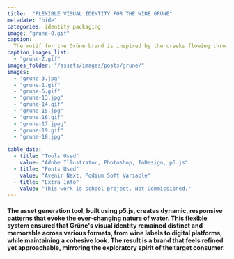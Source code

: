 ```yaml
---
title:  "FLEXIBLE VISUAL IDENTITY FOR THE WINE GRUNE"
metadate: "hide"
categories: identity packaging
image: "grune-0.gif"
caption: 
  The motif for the Grüne brand is inspired by the creeks flowing through Baden’s valleys, with strips of lines mimicking sunlight flickering on the water. The challenge was to design a brand that appeals to a niche audience—early 30’s wine consumers who are exploring new options in the $30-50 AUD range, with a modern-looking wine label.
caption_images_list: 
  - "grune-2.gif"
images_folder: "/assets/images/posts/grune/"
images:
  - "grune-3.jpg"
  - "grune-1.gif"
  - "grune-6.gif"
  - "grune-13.jpg"
  - "grune-14.gif"
  - "grune-15.jpg"
  - "grune-16.gif"
  - "grune-17.jpeg"
  - "grune-19.gif"
  - "grune-18.jpg"
  
table_data:
  - title: "Tools Used"
    value: "Adobe Illustrator, Photoshop, InDesign, p5.js"
  - title: "Fonts Used"
    value: "Avenir Next, Podium Soft Variable"
  - title: "Extra Info"
    value: "This work is school project. Not Commissioned." 
---
```

#### The asset generation tool, built using p5.js, creates dynamic, responsive patterns that evoke the ever-changing nature of water. This flexible system ensured that Grüne's visual identity remained distinct and memorable across various formats, from wine labels to digital platforms, while maintaining a cohesive look. The result is a brand that feels refined yet approachable, mirroring the exploratory spirit of the target consumer.

<!--
<br>
↳ A flexible visual identity adapts to different aspect ratios while maintaining a consistentcy.
<br>
↳ Pistachio color is used appropriately throughout the graphics as an accent.
<br>
↳ A coaster was created using an abstract cow shape variation, incorporating traditional Italian pattern elements.
<br>
↳ For the campaign, G’ stands for Good, which connects with Australian culture: “G’day,” “G’People,” and “Great Gelato.”
<br>
↳ Merchandise was also created with the venue's heritage in mind, featuring the tagline.
-->
